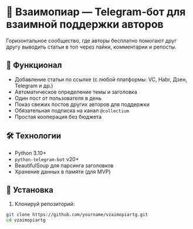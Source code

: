 # 🚀 Взаимопиар — Telegram-бот для взаимной поддержки авторов

Горизонтальное сообщество, где авторы бесплатно помогают друг другу выводить статьи в топ через лайки, комментарии и репосты.

## 🧱 Функционал
- Добавление статьи по ссылке (с любой платформы: VC, Habr, Дзен, Telegram и др.)
- Автоматическое определение темы и заголовка
- Один пост от пользователя в день
- Показ свежих постов других авторов для поддержки
- Обязательная подписка на канал `@collectium`
- Простая кооперация без бюджета

## 🛠 Технологии
- Python 3.10+
- `python-telegram-bot` v20+
- BeautifulSoup для парсинга заголовков
- Хранение данных в памяти (для MVP)

## 🔧 Установка

1. Клонируй репозиторий:
```bash
git clone https://github.com/yourname/vzaimopiartg.git
cd vzaimopiartg